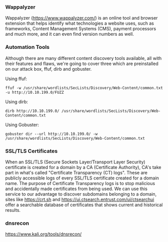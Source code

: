 ### Wappalyzer

Wappalyzer (https://www.wappalyzer.com/) is an online tool and browser extension that helps identify what technologies a website uses, such as frameworks, Content Management Systems (CMS), payment processors and much more, and it can even find version numbers as well.


### Automation Tools

Although there are many different content discovery tools available, all with their features and flaws, we're going to cover three which are preinstalled on our attack box, ffuf, dirb and gobuster.


Using ffuf:
```console
ffuf -w /usr/share/wordlists/SecLists/Discovery/Web-Content/common.txt -u http://10.10.199.0/FUZZ
```


Using dirb:
```console
dirb http://10.10.199.0/ /usr/share/wordlists/SecLists/Discovery/Web-Content/common.txt
```

Using Gobuster:
```console
gobuster dir --url http://10.10.199.0/ -w /usr/share/wordlists/SecLists/Discovery/Web-Content/common.txt
```


### SSL/TLS Certificates
When an SSL/TLS (Secure Sockets Layer/Transport Layer Security) certificate is created for a domain by a CA (Certificate Authority), CA's take part in what's called "Certificate Transparency (CT) logs". These are publicly accessible logs of every SSL/TLS certificate created for a domain name. The purpose of Certificate Transparency logs is to stop malicious and accidentally made certificates from being used. We can use this service to our advantage to discover subdomains belonging to a domain, sites like https://crt.sh and https://ui.ctsearch.entrust.com/ui/ctsearchui offer a searchable database of certificates that shows current and historical results.


### dnsrecon
https://www.kali.org/tools/dnsrecon/
